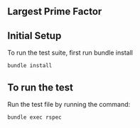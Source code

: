 ## Largest Prime Factor

## Initial Setup

To run the test suite, first run bundle install

```
bundle install
```

## To run the test

Run the test file by running the command:

```
bundle exec rspec
```